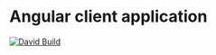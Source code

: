 Angular client application
=============

[![David Build](https://david-dm.org/hiper2d/spring-kotlin-angular-demo/tree/master/client.svg)](https://david-dm.org/hiper2d/spring-kotlin-angular-demo/tree/master/client)
